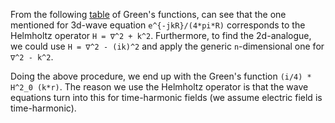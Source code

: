 From the following [table](https://en.wikipedia.org/wiki/Green%27s_function#Table_of_Green's_functions) of Green's functions, can see that the one mentioned for 3d-wave equation `e^{-jkR}/(4*pi*R)` corresponds to the Helmholtz operator `H = ∇^2 + k^2`. Furthermore, to find the 2d-analogue, we could use `H = ∇^2 - (ik)^2` and apply the generic `n`-dimensional one for `∇^2 - k^2`.

Doing the above procedure, we end up with the Green's function `(i/4) * H^2_0 (k*r)`. The reason we use the Helmholtz operator is that the wave equations turn into this for time-harmonic fields (we assume electric field is time-harmonic).
